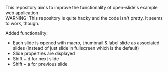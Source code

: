 This repository aims to improve the functionality of open-slide's example web application <br>
WARNING: This repository is quite hacky and the code isn't pretty. It seems to work, though. 

Added functionality:

- Each slide is opened with macro, thumbnail & label slide as associated slides (instead of just slide in fullscreen which is the default)
- Slide properties are displayed
- Shift + d for next slide
- Shift + a for previous slide
